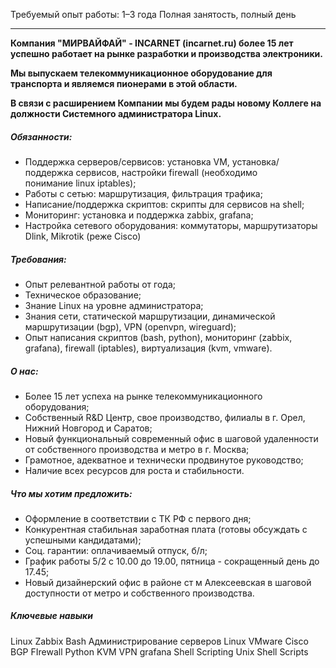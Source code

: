 
Требуемый опыт работы: 1–3 года
Полная занятость, полный день

---

**Компания "МИРВАЙФАЙ" - INCARNET (incarnet.ru) более 15 лет успешно работает на рынке разработки и производства электроники.**

**Мы выпускаем телекоммуникационное оборудование для транспорта и являемся пионерами в этой области.**

**В связи с расширением Компании мы будем рады новому Коллеге на должности Системного администратора Linux.**

##### Обязанности:

- Поддержка серверов/сервисов: установка VM, установка/поддержка сервисов, настройки firewall (необходимо понимание linux iptables);
- Работы с сетью: маршрутизация, фильтрация трафика;
- Написание/поддержка скриптов: скрипты для сервисов на shell;
- Мониторинг: установка и поддержка zabbix, grafana;
- Настройка сетевого оборудования: коммутаторы, маршрутизаторы Dlink, Mikrotik (реже Cisco)

##### Требования:

- Опыт релевантной работы от года;
- Техническое образование;
- Знание Linux на уровне администратора;
- Знания сети, статической маршрутизации, динамической маршрутизации (bgp), VPN (openvpn, wireguard);
- Опыт написания скриптов (bash, python), мониторинг (zabbix, grafana), firewall (iptables), виртуализация (kvm, vmware).

##### О нас:

- Более 15 лет успеха на рынке телекоммуникационного оборудования;
- Собственный R&D Центр, свое производство, филиалы в г. Орел, Нижний Новгород и Саратов;
- Новый функциональный современный офис в шаговой удаленности от собственного производства и метро в г. Москва;
- Грамотное, адекватное и технически продвинутое руководство;
- Наличие всех ресурсов для роста и стабильности.

##### Что мы хотим предложить:

- Оформление в соответствии с ТК РФ с первого дня;
- Конкурентная стабильная заработная плата (готовы обсуждать с успешными кандидатами);
- Соц. гарантии: оплачиваемый отпуск, б/л;
- График работы 5/2 с 10.00 до 19.00, пятница - сокращенный день до 17.45;
- Новый дизайнерский офис в районе ст м Алексеевская в шаговой доступности от метро и собственного производства.

##### Ключевые навыки

Linux
Zabbix
Bash
Администрирование серверов Linux
VMware
Cisco
BGP
FIrewall
Python
KVM
VPN
grafana
Shell Scripting
Unix Shell Scripts